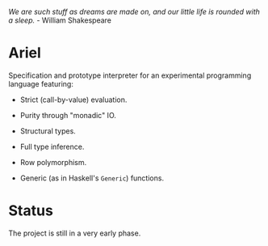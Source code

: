 _We are such stuff as dreams are made on, and our little life is rounded with a sleep._ - William Shakespeare

# Ariel

Specification and prototype interpreter for an experimental programming language featuring:

- Strict (call-by-value) evaluation.

- Purity through "monadic" IO.

- Structural types.

- Full type inference.

- Row polymorphism.

- Generic (as in Haskell's `Generic`) functions.

# Status

The project is still in a very early phase.
